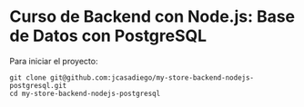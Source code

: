 # Curso de Backend con Node.js: Base de Datos con PostgreSQL 

Para iniciar el proyecto:
 
 ```
git clone git@github.com:jcasadiego/my-store-backend-nodejs-postgresql.git
cd my-store-backend-nodejs-postgresql

 ```
